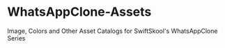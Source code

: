 # WhatsAppClone-Assets
Image, Colors and Other Asset Catalogs for SwiftSkool's WhatsAppClone Series

